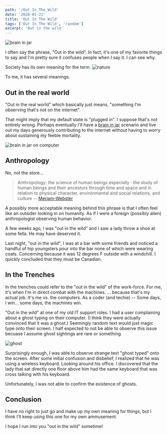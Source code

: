 ```yaml
---
path: '/Out_In_The_Wild'
date: '2020-01-21'
title: 'Out In The Wild'
tags: ['Out In The Wild', 'random']
excerpt: 'Out in the wild'
---
```


![brain in jar](https://media.giphy.com/media/vxB0CVWhNn5Mk/giphy.gif)

I often say the phrase, "Out in the wild". In fact, it's one of my favorite things to say and I'm pretty sure it confuses people when I say it. I can see why.

Society has its own meaning for the term.
![nature](https://media.giphy.com/media/B1DOvStRW98DHpW4eg/giphy.gif)

To me, it has several meanings.

## Out in the real world

"Out in the real world" which basically just means, "something I'm observing that's not on the internet".

That might imply that my default state is "plugged in". I suppose that's not entirely wrong. Perhaps eventually I'll have a [brain in jar](https://en.wikipedia.org/wiki/Brain_in_a_vat) scenario and live out my days generously contributing to the internet without having to worry about sustaining my feeble mortality.

![brain in jar on computer](https://upload.wikimedia.org/wikipedia/commons/4/4c/Braininvat.jpg)

## Anthropology

No, not the store...

> Anthropology: the science of human beings especially : the study of human beings and their ancestors through time and space and in relation to physical character, environmental and social relations, and culture
> -- [Meriam-Webster](https://www.merriam-webster.com/dictionary/anthropology)

A possibly more acceptable meaning behind this phrase is that I often feel like an outsider looking in on humanity. As if I were a foreign (possibly alien) anthropologist observing human behavior.

A few weeks ago, I was "out in the wild" and I saw a lady throw a shoe at some fella. He may have deserved it.

Last night, "out in the wild", I was at a bar with some friends and noticed a handful of hip youngsters pour into the bar none of which were wearing coats. Concerning because it was 12 degrees F outside with a windchill. I quickly concluded that they must be Canadian.

## In the Trenches

In the trenches could refer to the "out in the wild" of the work-force. For me, it's when I'm in direct combat with the machines. ... because that's my actual job. It's me vs. the computers. As a coder (and techie) -- Some days, I win... some days, the machines win.

"Out in the wild" at one of my old IT support roles. I had a user complaining about a ghost typing on their computer. (I think they were actually convinced that it was a ghost.) Seemingly random text would just magic type onto their screen. I half expected to not be able to observe this issue becuase I assume ghost sightings are rare or something.

![ghost](https://media.giphy.com/media/aTf4PONtSYB1e/giphy.gif)

Surprisingly enough, I was able to observe strange text "ghost typed" onto the screen. After some initial confusion and disbelief, I realized that he was using a wireless keyboard. Looking around his office. I discovered that the lady that sat directly one floor above him had the same keyboard that was cross talking with his keyboard.

Unfortunately, I was not able to confirm the existence of ghosts.

## Conclusion

I have no right to just go and make up my own meaning for things, but I think I'll keep using this one for my own ammusement.

I hope I run into you "out in the wild" sometime!
